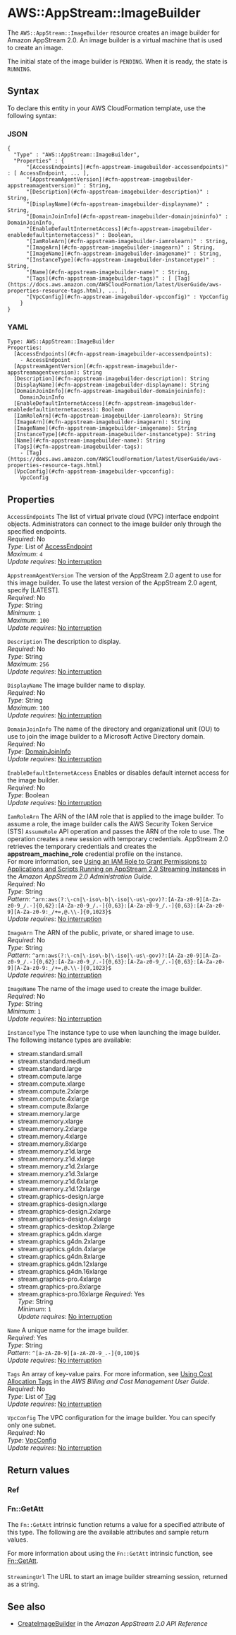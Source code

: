 # AWS::AppStream::ImageBuilder<a name="aws-resource-appstream-imagebuilder"></a>

The `AWS::AppStream::ImageBuilder` resource creates an image builder for Amazon AppStream 2\.0\. An image builder is a virtual machine that is used to create an image\.

The initial state of the image builder is `PENDING`\. When it is ready, the state is `RUNNING`\.

## Syntax<a name="aws-resource-appstream-imagebuilder-syntax"></a>

To declare this entity in your AWS CloudFormation template, use the following syntax:

### JSON<a name="aws-resource-appstream-imagebuilder-syntax.json"></a>

```
{
  "Type" : "AWS::AppStream::ImageBuilder",
  "Properties" : {
      "[AccessEndpoints](#cfn-appstream-imagebuilder-accessendpoints)" : [ AccessEndpoint, ... ],
      "[AppstreamAgentVersion](#cfn-appstream-imagebuilder-appstreamagentversion)" : String,
      "[Description](#cfn-appstream-imagebuilder-description)" : String,
      "[DisplayName](#cfn-appstream-imagebuilder-displayname)" : String,
      "[DomainJoinInfo](#cfn-appstream-imagebuilder-domainjoininfo)" : DomainJoinInfo,
      "[EnableDefaultInternetAccess](#cfn-appstream-imagebuilder-enabledefaultinternetaccess)" : Boolean,
      "[IamRoleArn](#cfn-appstream-imagebuilder-iamrolearn)" : String,
      "[ImageArn](#cfn-appstream-imagebuilder-imagearn)" : String,
      "[ImageName](#cfn-appstream-imagebuilder-imagename)" : String,
      "[InstanceType](#cfn-appstream-imagebuilder-instancetype)" : String,
      "[Name](#cfn-appstream-imagebuilder-name)" : String,
      "[Tags](#cfn-appstream-imagebuilder-tags)" : [ [Tag](https://docs.aws.amazon.com/AWSCloudFormation/latest/UserGuide/aws-properties-resource-tags.html), ... ],
      "[VpcConfig](#cfn-appstream-imagebuilder-vpcconfig)" : VpcConfig
    }
}
```

### YAML<a name="aws-resource-appstream-imagebuilder-syntax.yaml"></a>

```
Type: AWS::AppStream::ImageBuilder
Properties: 
  [AccessEndpoints](#cfn-appstream-imagebuilder-accessendpoints): 
    - AccessEndpoint
  [AppstreamAgentVersion](#cfn-appstream-imagebuilder-appstreamagentversion): String
  [Description](#cfn-appstream-imagebuilder-description): String
  [DisplayName](#cfn-appstream-imagebuilder-displayname): String
  [DomainJoinInfo](#cfn-appstream-imagebuilder-domainjoininfo): 
    DomainJoinInfo
  [EnableDefaultInternetAccess](#cfn-appstream-imagebuilder-enabledefaultinternetaccess): Boolean
  [IamRoleArn](#cfn-appstream-imagebuilder-iamrolearn): String
  [ImageArn](#cfn-appstream-imagebuilder-imagearn): String
  [ImageName](#cfn-appstream-imagebuilder-imagename): String
  [InstanceType](#cfn-appstream-imagebuilder-instancetype): String
  [Name](#cfn-appstream-imagebuilder-name): String
  [Tags](#cfn-appstream-imagebuilder-tags): 
    - [Tag](https://docs.aws.amazon.com/AWSCloudFormation/latest/UserGuide/aws-properties-resource-tags.html)
  [VpcConfig](#cfn-appstream-imagebuilder-vpcconfig): 
    VpcConfig
```

## Properties<a name="aws-resource-appstream-imagebuilder-properties"></a>

`AccessEndpoints`  <a name="cfn-appstream-imagebuilder-accessendpoints"></a>
The list of virtual private cloud \(VPC\) interface endpoint objects\. Administrators can connect to the image builder only through the specified endpoints\.  
*Required*: No  
*Type*: List of [AccessEndpoint](aws-properties-appstream-imagebuilder-accessendpoint.md)  
*Maximum*: `4`  
*Update requires*: [No interruption](https://docs.aws.amazon.com/AWSCloudFormation/latest/UserGuide/using-cfn-updating-stacks-update-behaviors.html#update-no-interrupt)

`AppstreamAgentVersion`  <a name="cfn-appstream-imagebuilder-appstreamagentversion"></a>
The version of the AppStream 2\.0 agent to use for this image builder\. To use the latest version of the AppStream 2\.0 agent, specify \[LATEST\]\.   
*Required*: No  
*Type*: String  
*Minimum*: `1`  
*Maximum*: `100`  
*Update requires*: [No interruption](https://docs.aws.amazon.com/AWSCloudFormation/latest/UserGuide/using-cfn-updating-stacks-update-behaviors.html#update-no-interrupt)

`Description`  <a name="cfn-appstream-imagebuilder-description"></a>
The description to display\.  
*Required*: No  
*Type*: String  
*Maximum*: `256`  
*Update requires*: [No interruption](https://docs.aws.amazon.com/AWSCloudFormation/latest/UserGuide/using-cfn-updating-stacks-update-behaviors.html#update-no-interrupt)

`DisplayName`  <a name="cfn-appstream-imagebuilder-displayname"></a>
The image builder name to display\.  
*Required*: No  
*Type*: String  
*Maximum*: `100`  
*Update requires*: [No interruption](https://docs.aws.amazon.com/AWSCloudFormation/latest/UserGuide/using-cfn-updating-stacks-update-behaviors.html#update-no-interrupt)

`DomainJoinInfo`  <a name="cfn-appstream-imagebuilder-domainjoininfo"></a>
The name of the directory and organizational unit \(OU\) to use to join the image builder to a Microsoft Active Directory domain\.   
*Required*: No  
*Type*: [DomainJoinInfo](aws-properties-appstream-imagebuilder-domainjoininfo.md)  
*Update requires*: [No interruption](https://docs.aws.amazon.com/AWSCloudFormation/latest/UserGuide/using-cfn-updating-stacks-update-behaviors.html#update-no-interrupt)

`EnableDefaultInternetAccess`  <a name="cfn-appstream-imagebuilder-enabledefaultinternetaccess"></a>
Enables or disables default internet access for the image builder\.  
*Required*: No  
*Type*: Boolean  
*Update requires*: [No interruption](https://docs.aws.amazon.com/AWSCloudFormation/latest/UserGuide/using-cfn-updating-stacks-update-behaviors.html#update-no-interrupt)

`IamRoleArn`  <a name="cfn-appstream-imagebuilder-iamrolearn"></a>
The ARN of the IAM role that is applied to the image builder\. To assume a role, the image builder calls the AWS Security Token Service \(STS\) `AssumeRole` API operation and passes the ARN of the role to use\. The operation creates a new session with temporary credentials\. AppStream 2\.0 retrieves the temporary credentials and creates the **appstream\_machine\_role** credential profile on the instance\.  
For more information, see [Using an IAM Role to Grant Permissions to Applications and Scripts Running on AppStream 2\.0 Streaming Instances](https://docs.aws.amazon.com/appstream2/latest/developerguide/using-iam-roles-to-grant-permissions-to-applications-scripts-streaming-instances.html) in the *Amazon AppStream 2\.0 Administration Guide*\.  
*Required*: No  
*Type*: String  
*Pattern*: `^arn:aws(?:\-cn|\-iso\-b|\-iso|\-us\-gov)?:[A-Za-z0-9][A-Za-z0-9_/.-]{0,62}:[A-Za-z0-9_/.-]{0,63}:[A-Za-z0-9_/.-]{0,63}:[A-Za-z0-9][A-Za-z0-9:_/+=,@.\\-]{0,1023}$`  
*Update requires*: [No interruption](https://docs.aws.amazon.com/AWSCloudFormation/latest/UserGuide/using-cfn-updating-stacks-update-behaviors.html#update-no-interrupt)

`ImageArn`  <a name="cfn-appstream-imagebuilder-imagearn"></a>
The ARN of the public, private, or shared image to use\.  
*Required*: No  
*Type*: String  
*Pattern*: `^arn:aws(?:\-cn|\-iso\-b|\-iso|\-us\-gov)?:[A-Za-z0-9][A-Za-z0-9_/.-]{0,62}:[A-Za-z0-9_/.-]{0,63}:[A-Za-z0-9_/.-]{0,63}:[A-Za-z0-9][A-Za-z0-9:_/+=,@.\\-]{0,1023}$`  
*Update requires*: [No interruption](https://docs.aws.amazon.com/AWSCloudFormation/latest/UserGuide/using-cfn-updating-stacks-update-behaviors.html#update-no-interrupt)

`ImageName`  <a name="cfn-appstream-imagebuilder-imagename"></a>
The name of the image used to create the image builder\.  
*Required*: No  
*Type*: String  
*Minimum*: `1`  
*Update requires*: [No interruption](https://docs.aws.amazon.com/AWSCloudFormation/latest/UserGuide/using-cfn-updating-stacks-update-behaviors.html#update-no-interrupt)

`InstanceType`  <a name="cfn-appstream-imagebuilder-instancetype"></a>
The instance type to use when launching the image builder\. The following instance types are available:  
+ stream\.standard\.small
+ stream\.standard\.medium
+ stream\.standard\.large
+ stream\.compute\.large
+ stream\.compute\.xlarge
+ stream\.compute\.2xlarge
+ stream\.compute\.4xlarge
+ stream\.compute\.8xlarge
+ stream\.memory\.large
+ stream\.memory\.xlarge
+ stream\.memory\.2xlarge
+ stream\.memory\.4xlarge
+ stream\.memory\.8xlarge
+ stream\.memory\.z1d\.large
+ stream\.memory\.z1d\.xlarge
+ stream\.memory\.z1d\.2xlarge
+ stream\.memory\.z1d\.3xlarge
+ stream\.memory\.z1d\.6xlarge
+ stream\.memory\.z1d\.12xlarge
+ stream\.graphics\-design\.large
+ stream\.graphics\-design\.xlarge
+ stream\.graphics\-design\.2xlarge
+ stream\.graphics\-design\.4xlarge
+ stream\.graphics\-desktop\.2xlarge
+ stream\.graphics\.g4dn\.xlarge
+ stream\.graphics\.g4dn\.2xlarge
+ stream\.graphics\.g4dn\.4xlarge
+ stream\.graphics\.g4dn\.8xlarge
+ stream\.graphics\.g4dn\.12xlarge
+ stream\.graphics\.g4dn\.16xlarge
+ stream\.graphics\-pro\.4xlarge
+ stream\.graphics\-pro\.8xlarge
+ stream\.graphics\-pro\.16xlarge
*Required*: Yes  
*Type*: String  
*Minimum*: `1`  
*Update requires*: [No interruption](https://docs.aws.amazon.com/AWSCloudFormation/latest/UserGuide/using-cfn-updating-stacks-update-behaviors.html#update-no-interrupt)

`Name`  <a name="cfn-appstream-imagebuilder-name"></a>
A unique name for the image builder\.  
*Required*: Yes  
*Type*: String  
*Pattern*: `^[a-zA-Z0-9][a-zA-Z0-9_.-]{0,100}$`  
*Update requires*: [No interruption](https://docs.aws.amazon.com/AWSCloudFormation/latest/UserGuide/using-cfn-updating-stacks-update-behaviors.html#update-no-interrupt)

`Tags`  <a name="cfn-appstream-imagebuilder-tags"></a>
An array of key\-value pairs\. For more information, see [Using Cost Allocation Tags](https://docs.aws.amazon.com/AWSCloudFormation/latest/UserGuide/aws-properties-resource-tags.html) in the *AWS Billing and Cost Management User Guide*\.  
*Required*: No  
*Type*: List of [Tag](https://docs.aws.amazon.com/AWSCloudFormation/latest/UserGuide/aws-properties-resource-tags.html)  
*Update requires*: [No interruption](https://docs.aws.amazon.com/AWSCloudFormation/latest/UserGuide/using-cfn-updating-stacks-update-behaviors.html#update-no-interrupt)

`VpcConfig`  <a name="cfn-appstream-imagebuilder-vpcconfig"></a>
The VPC configuration for the image builder\. You can specify only one subnet\.  
*Required*: No  
*Type*: [VpcConfig](aws-properties-appstream-imagebuilder-vpcconfig.md)  
*Update requires*: [No interruption](https://docs.aws.amazon.com/AWSCloudFormation/latest/UserGuide/using-cfn-updating-stacks-update-behaviors.html#update-no-interrupt)

## Return values<a name="aws-resource-appstream-imagebuilder-return-values"></a>

### Ref<a name="aws-resource-appstream-imagebuilder-return-values-ref"></a>

### Fn::GetAtt<a name="aws-resource-appstream-imagebuilder-return-values-fn--getatt"></a>

The `Fn::GetAtt` intrinsic function returns a value for a specified attribute of this type\. The following are the available attributes and sample return values\.

For more information about using the `Fn::GetAtt` intrinsic function, see [Fn::GetAtt](https://docs.aws.amazon.com/AWSCloudFormation/latest/UserGuide/intrinsic-function-reference-getatt.html)\.

#### <a name="aws-resource-appstream-imagebuilder-return-values-fn--getatt-fn--getatt"></a>

`StreamingUrl`  <a name="StreamingUrl-fn::getatt"></a>
The URL to start an image builder streaming session, returned as a string\.

## See also<a name="aws-resource-appstream-imagebuilder--seealso"></a>
+  [CreateImageBuilder](https://docs.aws.amazon.com/appstream2/latest/APIReference/API_CreateImageBuilder.html) in the *Amazon AppStream 2\.0 API Reference* 